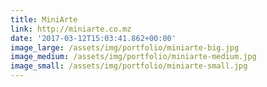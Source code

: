 ```yaml
---
title: MiniArte
link: http://miniarte.co.mz
date: '2017-03-12T15:03:41.862+00:00'
image_large: /assets/img/portfolio/miniarte-big.jpg
image_medium: /assets/img/portfolio/miniarte-medium.jpg
image_small: /assets/img/portfolio/miniarte-small.jpg
---
```

